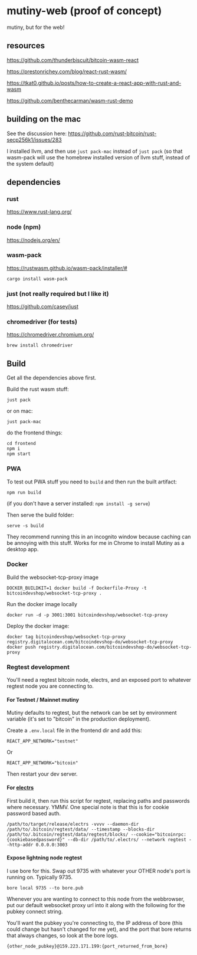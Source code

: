 # mutiny-web (proof of concept)

mutiny, but for the web!

## resources

https://github.com/thunderbiscuit/bitcoin-wasm-react

https://prestonrichey.com/blog/react-rust-wasm/

https://tkat0.github.io/posts/how-to-create-a-react-app-with-rust-and-wasm

https://github.com/benthecarman/wasm-rust-demo

## building on the mac

See the discussion here:
https://github.com/rust-bitcoin/rust-secp256k1/issues/283

I installed llvm, and then use `just pack-mac` instead of `just pack` (so that wasm-pack will use the homebrew installed version of llvm stuff, instead of the system default)

## dependencies

### rust

https://www.rust-lang.org/

### node (npm)

https://nodejs.org/en/

### wasm-pack

https://rustwasm.github.io/wasm-pack/installer/#

```
cargo install wasm-pack
```

### just (not really required but I like it)

https://github.com/casey/just

### chromedriver (for tests)

https://chromedriver.chromium.org/

```
brew install chromedriver
```

## Build

Get all the dependencies above first.

Build the rust wasm stuff:

```
just pack
```

or on mac:

```
just pack-mac
```

do the frontend things:

```
cd frontend
npm i
npm start
```

### PWA

To test out PWA stuff you need to `build` and then run the built artifact:

```
npm run build
```

(if you don't have a server installed: `npm install -g serve`)

Then serve the build folder:

```
serve -s build
```

They recommend running this in an incognito window because caching can be annoying with this stuff. Works for me in Chrome to install Mutiny as a desktop app.

### Docker

Build the websocket-tcp-proxy image

```
DOCKER_BUILDKIT=1 docker build -f Dockerfile-Proxy -t bitcoindevshop/websocket-tcp-proxy .
```

Run the docker image locally

```
docker run -d -p 3001:3001 bitcoindevshop/websocket-tcp-proxy
```

Deploy the docker image:

```
docker tag bitcoindevshop/websocket-tcp-proxy registry.digitalocean.com/bitcoindevshop-do/websocket-tcp-proxy
docker push registry.digitalocean.com/bitcoindevshop-do/websocket-tcp-proxy
```

### Regtest development

You'll need a regtest bitcoin node, electrs, and an exposed port to whatever regtest node you are connecting to.

#### For Testnet / Mainnet mutiny

Mutiny defaults to regtest, but the network can be set by environment variable (it's set to "bitcoin" in the production deployment).

Create a `.env.local` file in the frontend dir and add this:

```
REACT_APP_NETWORK="testnet"
```

Or

```
REACT_APP_NETWORK="bitcoin"
```

Then restart your dev server.

#### For [electrs](https://github.com/Blockstream/electrs)

First build it, then run this script for regtest, replacing paths and passwords where necessary. YMMV. One special note is that this is for cookie password based auth.

```
/path/to/target/release/electrs -vvvv --daemon-dir /path/to/.bitcoin/regtest/data/ --timestamp --blocks-dir /path/to/.bitcoin/regtest/data/regtest/blocks/ --cookie="bitcoinrpc:{cookiebasedpassword}" --db-dir /path/to/.electrs/ --network regtest --http-addr 0.0.0.0:3003
```

#### Expose lightning node regtest

I use bore for this. Swap out 9735 with whatever your OTHER node's port is running on. Typically 9735.

```
bore local 9735 --to bore.pub
```

Whenever you are wanting to connect to this node from the webbrowser, put our default websocket proxy url into it along with the following for the pubkey connect string.

You'll want the pubkey you're connecting to, the IP address of bore (this could change but hasn't changed for me yet), and the port that bore returns that always changes, so look at the bore logs.

```
{other_node_pubkey}@159.223.171.199:{port_returned_from_bore}
```
